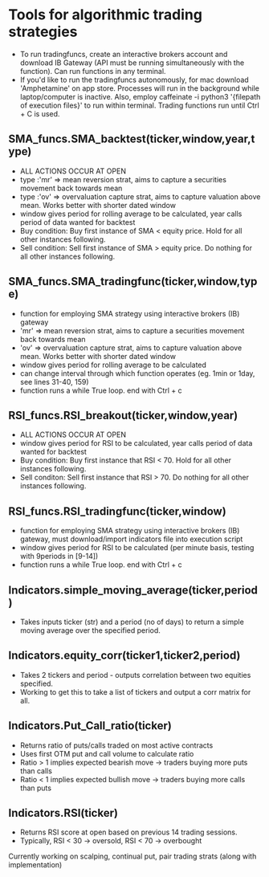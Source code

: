 # Tools for algorithmic trading strategies 

*  To run tradingfuncs, create an interactive brokers account and download IB Gateway (API must be running simultaneously with the function). Can run functions in any terminal.
*  If you'd like to run the tradingfuncs autonomously, for mac download 'Amphetamine' on app store. Processes will run in the background while laptop/computer is inactive. Also, employ caffeinate -i python3 '{filepath of execution files}' to run within terminal. Trading functions run until Ctrl + C is used.

## SMA_funcs.SMA_backtest(ticker,window,year,type)
*  ALL ACTIONS OCCUR AT OPEN
*  type :'mr' => mean reversion strat, aims to capture a securities movement back towards mean
*  type :'ov' => overvaluation capture strat, aims to capture valuation above mean. Works better with shorter dated window 
*  window gives period for rolling average to be calculated, year calls period of data wanted for backtest
*  Buy condition: Buy first instance of SMA < equity price. Hold for all other instances following.
*  Sell condition: Sell first instance of SMA > equity price. Do nothing for all other instances following.

## SMA_funcs.SMA_tradingfunc(ticker,window,type)
*  function for employing SMA strategy using interactive brokers (IB) gateway
*  'mr' => mean reversion strat, aims to capture a securities movement back towards mean
*  'ov' => overvaluation capture strat, aims to capture valuation above mean. Works better with shorter dated window 
*  window gives period for rolling average to be calculated
*  can change interval through which function operates (eg. 1min or 1day, see lines 31-40, 159)
*  function runs a while True loop. end with Ctrl + c

## RSI_funcs.RSI_breakout(ticker,window,year)
*  ALL ACTIONS OCCUR AT OPEN
*  window gives period for RSI to be calculated, year calls period of data wanted for backtest
*  Buy condition: Buy first instance that RSI < 70. Hold for all other instances following.
*  Sell conditon: Sell first instance that RSI > 70. Do nothing for all other instances following.

## RSI_funcs.RSI_tradingfunc(ticker,window)
*  function for employing SMA strategy using interactive brokers (IB) gateway, must download/import indicators file into execution script 
*  window gives period for RSI to be calculated (per minute basis, testing with 9periods in [9-14])
*  function runs a while True loop. end with Ctrl + c

## Indicators.simple_moving_average(ticker,period)
*  Takes inputs ticker (str) and a period (no of days) to return a simple moving average over the specified period. 

## Indicators.equity_corr(ticker1,ticker2,period)
* Takes 2 tickers and period - outputs correlation between two equities specified.
* Working to get this to take a list of tickers and output a corr matrix for all. 
    
## Indicators.Put_Call_ratio(ticker)
*  Returns ratio of puts/calls traded on most active contracts
*  Uses first OTM put and call volume to calculate ratio
*  Ratio > 1 implies expected bearish move -> traders buying more puts than calls
*  Ratio < 1 implies expected bullish move -> traders buying more calls than puts

## Indicators.RSI(ticker)
*  Returns RSI score at open based on previous 14 trading sessions.
*  Typically, RSI < 30 -> oversold, RSI < 70 -> overbought

Currently working on scalping, continual put, pair trading strats (along with implementation)
